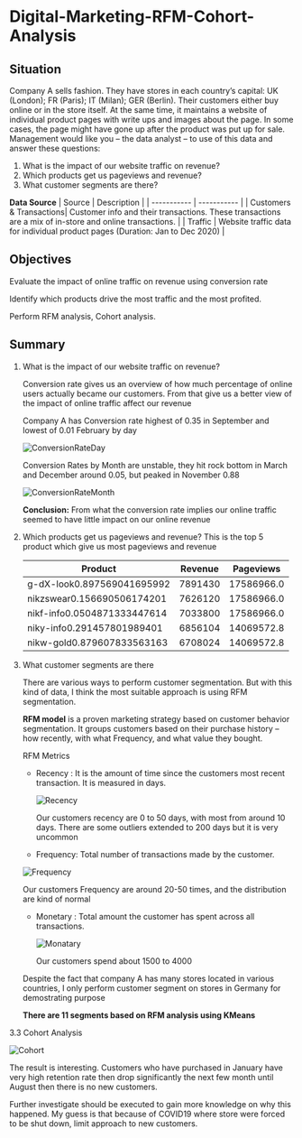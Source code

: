 # Digital-Marketing-RFM-Cohort-Analysis

## Situation 
Company A sells fashion. They have stores in each country’s capital: UK (London); FR (Paris); IT (Milan); GER (Berlin). Their customers either buy online or in the store itself. 
At the same time, it maintains a website of individual product pages with write ups and images about the page. In some cases, the page might have gone up after the product was put up for sale. 
Management would like you – the data analyst – to use of this data and answer these questions: 
1. What is the impact of our website traffic on revenue? 
2. Which products get us pageviews and revenue?
3. What customer segments are there?

**Data Source**
| Source | Description |
| ----------- | ----------- |
| Customers & Transactions| Customer info and their transactions. These transactions are a mix of in-store and online transactions. |
| Traffic | Website traffic data for individual product pages (Duration: Jan to Dec 2020) |

## Objectives 
Evaluate the impact of online traffic on revenue using conversion rate

Identify which products drive the most traffic and the most profited.

Perform RFM analysis, Cohort analysis.

## Summary
1. What is the impact of our website traffic on revenue?

   Conversion rate gives us an overview of how much percentage of online users actually became our customers. From that give us a better view of the impact of online traffic affect our revenue

   Company A has Conversion rate highest of 0.35 in September and lowest of 0.01 February by day

   ![ConversionRateDay](https://github.com/vinhnus/Digital-Marketing-RFM-Cohort-Analysis/assets/132123952/b8a74840-6eae-49d1-8669-b1e7db34d15d)


   Conversion Rates by Month are unstable, they hit rock bottom in March and December around 0.05, but peaked in November 0.88

   ![ConversionRateMonth](https://github.com/vinhnus/Digital-Marketing-RFM-Cohort-Analysis/assets/132123952/19b6b48c-3fc0-47bd-b878-ce58859a32a3)

   **Conclusion:** From what the conversion rate implies our online traffic seemed to have little impact on our online revenue
3. Which products get us pageviews and revenue?
   This is the top 5 product which give us most pageviews and revenue

   |  Product | Revenue  | Pageviews  |
   |---|---|---|
   | g-dX-look0.897569041695992  |  7891430 | 17586966.0  |
   | nikzswear0.156690506174201  |  7626120 | 17586966.0  |
   |  nikf-info0.0504871333447614 | 7033800  | 17586966.0  |
   | niky-info0.291457801989401  | 6856104  | 14069572.8  |
   | nikw-gold0.879607833563163  |  6708024 | 14069572.8  |

4. What customer segments are there

   There are various ways to perform customer segmentation. But with this kind of data, I think the most suitable approach is using RFM segmentation.

   **RFM model** is a proven marketing strategy based on customer behavior segmentation. It groups customers based on their purchase history – how recently, with what Frequency, and what value they bought.

   RFM Metrics

   * Recency : It is the amount of time since the customers most recent transaction. It is measured in days.
  
     ![Recency](https://github.com/vinhnus/Digital-Marketing-RFM-Cohort-Analysis/assets/132123952/1e950030-e1d2-4df4-aebd-ac6aea194224)

     Our customers recency are 0 to 50 days, with most from around 10 days. There are some outliers extended to 200 days but it is very uncommon  
   
   *  Frequency: Total number of transactions made by the customer.
  
     ![Frequency](https://github.com/vinhnus/Digital-Marketing-RFM-Cohort-Analysis/assets/132123952/3ae77e7a-be67-45ad-993d-86030be2679b)

      Our customers Frequency are around 20-50 times, and the distribution are kind of normal
   
   * Monetary : Total amount the customer has spent across all transactions.

     ![Monatary](https://github.com/vinhnus/Digital-Marketing-RFM-Cohort-Analysis/assets/132123952/231011b5-815e-4385-b06e-31490fb5e403)

     Our customers spend about 1500 to 4000
  
   Despite the fact that company A has many stores located in various countries, I only perform customer segment on stores in Germany for demostrating purpose

   **There are 11 segments based on RFM analysis using KMeans**

3.3 Cohort Analysis

![Cohort](https://github.com/vinhnus/Digital-Marketing-RFM-Cohort-Analysis/assets/132123952/6c536274-ea64-4c4d-ad60-7ea370ee2d65)


  The result is interesting. Customers who have purchased in January have very high retention rate then drop significantly the next few month until August then there is no new customers.
  
  Further investigate should be executed to gain more knowledge on why this happened. My guess is that because of COVID19 where store were forced to be shut down, limit approach to new customers.
  






